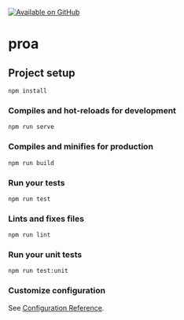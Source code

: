 [![Available on GitHub](https://img.shields.io/badge/Available%20on-GitHub-white?style=flat-square&logo=github)](https://github.com/mb2g17/Pro-A)

# proa

## Project setup
```
npm install
```

### Compiles and hot-reloads for development
```
npm run serve
```

### Compiles and minifies for production
```
npm run build
```

### Run your tests
```
npm run test
```

### Lints and fixes files
```
npm run lint
```

### Run your unit tests
```
npm run test:unit
```

### Customize configuration
See [Configuration Reference](https://cli.vuejs.org/config/).
